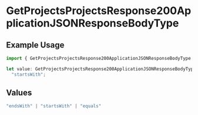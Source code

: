 # GetProjectsProjectsResponse200ApplicationJSONResponseBodyType

## Example Usage

```typescript
import { GetProjectsProjectsResponse200ApplicationJSONResponseBodyType } from "@vercel/sdk/models/getprojectsop.js";

let value: GetProjectsProjectsResponse200ApplicationJSONResponseBodyType =
  "startsWith";
```

## Values

```typescript
"endsWith" | "startsWith" | "equals"
```